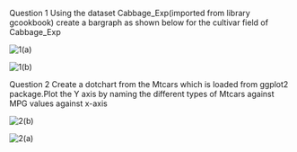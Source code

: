 Question 1
Using the dataset Cabbage_Exp(imported from library gcookbook) create a bargraph as shown below for the cultivar field of Cabbage_Exp

![1(a)](https://user-images.githubusercontent.com/53899365/98094465-59d25a00-1eaf-11eb-8e98-7c1a126c9dae.png)

![1(b)](https://user-images.githubusercontent.com/53899365/98094469-5b9c1d80-1eaf-11eb-80e0-1a45e6659f3b.png)

Question 2
Create a dotchart from the Mtcars which is loaded from ggplot2 package.Plot the Y axis by naming the different types of Mtcars against MPG values against x-axis

![2(b)](https://user-images.githubusercontent.com/53899365/98095098-23490f00-1eb0-11eb-9ad0-0848abfc57c0.png)

![2(a)](https://user-images.githubusercontent.com/53899365/98095105-25ab6900-1eb0-11eb-9ed0-4f46e0dc0faa.png)

